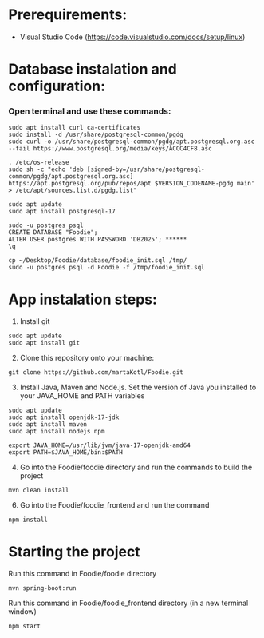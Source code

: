 # Prerequirements:
- Visual Studio Code (https://code.visualstudio.com/docs/setup/linux)

# Database instalation and configuration:
### Open terminal and use these commands:
```
sudo apt install curl ca-certificates
sudo install -d /usr/share/postgresql-common/pgdg
sudo curl -o /usr/share/postgresql-common/pgdg/apt.postgresql.org.asc --fail https://www.postgresql.org/media/keys/ACCC4CF8.asc

. /etc/os-release
sudo sh -c "echo 'deb [signed-by=/usr/share/postgresql-common/pgdg/apt.postgresql.org.asc] https://apt.postgresql.org/pub/repos/apt $VERSION_CODENAME-pgdg main' > /etc/apt/sources.list.d/pgdg.list"

sudo apt update
sudo apt install postgresql-17

sudo -u postgres psql
CREATE DATABASE "Foodie";
ALTER USER postgres WITH PASSWORD 'DB2025'; ******
\q

cp ~/Desktop/Foodie/database/foodie_init.sql /tmp/
sudo -u postgres psql -d Foodie -f /tmp/foodie_init.sql

```

# App instalation steps:
1. Install git
```
sudo apt update
sudo apt install git
```
2. Clone this repository onto your machine:
```
git clone https://github.com/martaKotl/Foodie.git
```
3. Install Java, Maven and Node.js. Set the version of Java you installed to your JAVA_HOME and PATH variables
```
sudo apt update
sudo apt install openjdk-17-jdk
sudo apt install maven
sudo apt install nodejs npm

export JAVA_HOME=/usr/lib/jvm/java-17-openjdk-amd64
export PATH=$JAVA_HOME/bin:$PATH
```

4. Go into the Foodie/foodie directory and run the commands to build the project
```
mvn clean install
```
6. Go into the Foodie/foodie_frontend and run the command
```
npm install
```

# Starting the project
Run this command in Foodie/foodie directory
```
mvn spring-boot:run
```
Run this command in Foodie/foodie_frontend directory (in a new terminal window)
```
npm start
```

